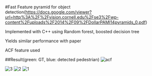 #Fast Feature pyramid for object detection(https://docs.google.com/viewer?url=http%3A%2F%2Fvision.cornell.edu%2Fse3%2Fwp-content%2Fuploads%2F2014%2F09%2FDollarPAMI14pyramids_0.pdf)

Implemented with C++ using Random forest, boosted decision tree

Yields similar performance with paper

ACF feature used

##Result(green: GT, blue: detected pedestrian)
![acf](https://cloud.githubusercontent.com/assets/13601723/15353065/21459712-1d22-11e6-89b0-e46d5676dafe.png)

![3](https://cloud.githubusercontent.com/assets/13601723/15353119/55c302f4-1d22-11e6-9083-2053ee84a217.png)
![2](https://cloud.githubusercontent.com/assets/13601723/15353120/55e80dd8-1d22-11e6-89d3-abebb90fb106.png)
![1](https://cloud.githubusercontent.com/assets/13601723/15353121/5606a018-1d22-11e6-9421-80e6d231b495.png)

